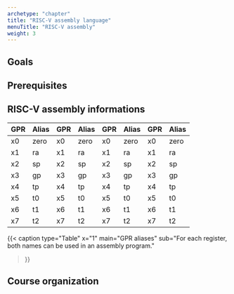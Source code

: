 ```yaml
---
archetype: "chapter"
title: "RISC-V assembly language"
menuTitle: "RISC-V assembly"
weight: 3
---
```



## Goals

## Prerequisites

## RISC-V assembly informations

| GPR |  Alias  | GPR |  Alias  | GPR |  Alias  | GPR |  Alias  |
|:----|:--------|:----|:--------|:----|:--------|:----|:--------|
| x0  | zero    | x0  | zero    | x0  | zero    | x0  | zero    |
| x1  | ra      | x1  | ra      | x1  | ra      | x1  | ra      |
| x2  | sp      | x2  | sp      | x2  | sp      | x2  | sp      |
| x3  | gp      | x3  | gp      | x3  | gp      | x3  | gp      |
| x4  | tp      | x4  | tp      | x4  | tp      | x4  | tp      |
| x5  | t0      | x5  | t0      | x5  | t0      | x5  | t0      |
| x6  | t1      | x6  | t1      | x6  | t1      | x6  | t1      |
| x7  | t2      | x7  | t2      | x7  | t2      | x7  | t2      |

{{< caption 
  type="Table" 
  x="1"
  main="GPR aliases"
  sub="For each register, both names can be used in an assembly program."
>}}

## Course organization